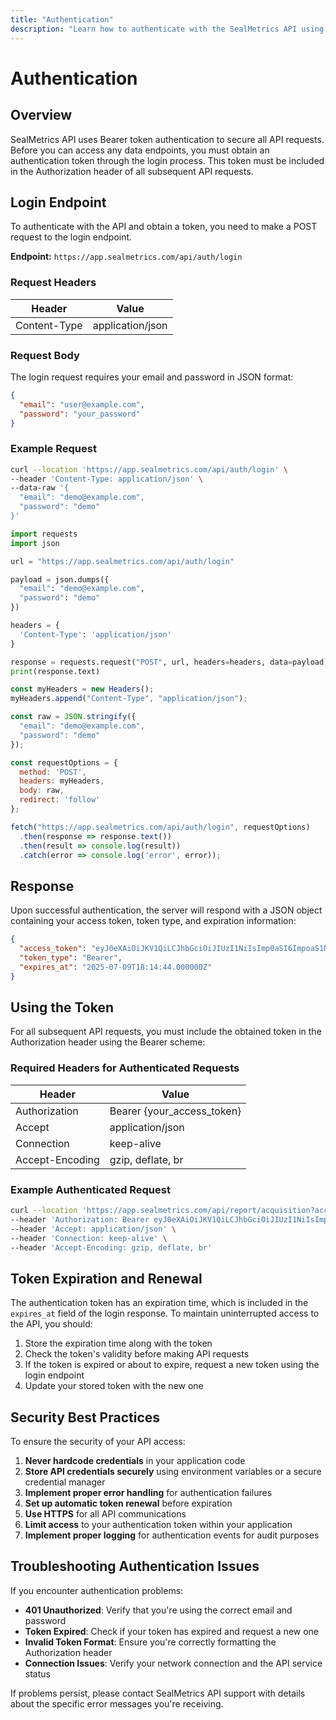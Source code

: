 ```yaml
---
title: "Authentication"
description: "Learn how to authenticate with the SealMetrics API using Bearer tokens"
---
```


# Authentication

## Overview

SealMetrics API uses Bearer token authentication to secure all API requests. Before you can access any data endpoints, you must obtain an authentication token through the login process. This token must be included in the Authorization header of all subsequent API requests.

## Login Endpoint

To authenticate with the API and obtain a token, you need to make a POST request to the login endpoint.

**Endpoint:** `https://app.sealmetrics.com/api/auth/login`

### Request Headers

| Header | Value |
|--------|-------|
| Content-Type | application/json |

### Request Body

The login request requires your email and password in JSON format:

```json
{
  "email": "user@example.com",
  "password": "your_password"
}
```

### Example Request

<CodeGroup>

```bash cURL
curl --location 'https://app.sealmetrics.com/api/auth/login' \
--header 'Content-Type: application/json' \
--data-raw '{
  "email": "demo@example.com",
  "password": "demo"
}'
```

```python Python
import requests
import json

url = "https://app.sealmetrics.com/api/auth/login"

payload = json.dumps({
  "email": "demo@example.com",
  "password": "demo"
})

headers = {
  'Content-Type': 'application/json'
}

response = requests.request("POST", url, headers=headers, data=payload)
print(response.text)
```

```javascript JavaScript
const myHeaders = new Headers();
myHeaders.append("Content-Type", "application/json");

const raw = JSON.stringify({
  "email": "demo@example.com",
  "password": "demo"
});

const requestOptions = {
  method: 'POST',
  headers: myHeaders,
  body: raw,
  redirect: 'follow'
};

fetch("https://app.sealmetrics.com/api/auth/login", requestOptions)
  .then(response => response.text())
  .then(result => console.log(result))
  .catch(error => console.log('error', error));
```

</CodeGroup>

## Response

Upon successful authentication, the server will respond with a JSON object containing your access token, token type, and expiration information:

```json
{
  "access_token": "eyJ0eXAiOiJKV1QiLCJhbGciOiJIUzI1NiIsImp0aSI6ImpoaS1Nzg5MzQzIn0...",
  "token_type": "Bearer",
  "expires_at": "2025-07-09T18:14:44.000000Z"
}
```

## Using the Token

For all subsequent API requests, you must include the obtained token in the Authorization header using the Bearer scheme:

### Required Headers for Authenticated Requests

| Header | Value |
|--------|-------|
| Authorization | Bearer {your_access_token} |
| Accept | application/json |
| Connection | keep-alive |
| Accept-Encoding | gzip, deflate, br |

### Example Authenticated Request

```bash
curl --location 'https://app.sealmetrics.com/api/report/acquisition?account_id=000000000000000000001234&report_type=Source&date_range=20230601,20230630&skip=0&limit=100' \
--header 'Authorization: Bearer eyJ0eXAiOiJKV1QiLCJhbGciOiJIUzI1NiIsImp0aSI:ImpoaS1Nzg5MzQzIn0...' \
--header 'Accept: application/json' \
--header 'Connection: keep-alive' \
--header 'Accept-Encoding: gzip, deflate, br'
```

## Token Expiration and Renewal

The authentication token has an expiration time, which is included in the `expires_at` field of the login response. To maintain uninterrupted access to the API, you should:

1. Store the expiration time along with the token
2. Check the token's validity before making API requests
3. If the token is expired or about to expire, request a new token using the login endpoint
4. Update your stored token with the new one

## Security Best Practices

To ensure the security of your API access:

1. **Never hardcode credentials** in your application code
2. **Store API credentials securely** using environment variables or a secure credential manager
3. **Implement proper error handling** for authentication failures
4. **Set up automatic token renewal** before expiration
5. **Use HTTPS** for all API communications
6. **Limit access** to your authentication token within your application
7. **Implement proper logging** for authentication events for audit purposes

## Troubleshooting Authentication Issues

If you encounter authentication problems:

- **401 Unauthorized**: Verify that you're using the correct email and password
- **Token Expired**: Check if your token has expired and request a new one
- **Invalid Token Format**: Ensure you're correctly formatting the Authorization header
- **Connection Issues**: Verify your network connection and the API service status

If problems persist, please contact SealMetrics API support with details about the specific error messages you're receiving.